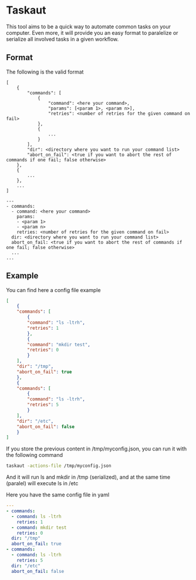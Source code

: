 # Taskaut

This tool aims to be a quick way to automate common tasks on your computer. Even more, it will provide you an easy format to paralelize or serialize all involved tasks in a given workflow.

## Format

The following is the valid format

```
[
	{
		"commands": [
			{
				"command": <here your command>,
				"params": [<param 1>, <param n>],
				"retries": <number of retries for the given command on fail>
			},
			{
				...
			}
		],
		"dir": <directory where you want to run your command list>
		"abort_on_fail": <true if you want to abort the rest of commands if one fail; false otherwise>
	},
	{
		...
	},
	...
]
```

```
---
- commands:
  - command: <here your command>
    params:
    - <param 1>
	- <param n>
    retries: <number of retries for the given command on fail>
  dir: <directory where you want to run your command list>
  abort_on_fail: <true if you want to abort the rest of commands if one fail; false otherwise>
  ...
...
```

## Example

You can find here a config file example

```json
[
    {
	"commands": [
	    {
		"command": "ls -ltrh",
		"retries": 1
	    },
	    {
		"command": "mkdir test",
		"retries": 0
	    }
	],
	"dir": "/tmp",
	"abort_on_fail": true
    },
    {
	"commands": [
	    {
		"command": "ls -ltrh",
		"retries": 5
	    }
	],
	"dir": "/etc",
	"abort_on_fail": false
    }
]
```

If you store the previous content in /tmp/myconfig.json, you can run it with the following command

```bash
taskaut -actions-file /tmp/myconfig.json
```

And it will run ls and mkdir in /tmp (serialized), and at the same time (paralel) will execute ls in /etc

Here you have the same config file in yaml

```yaml
---
- commands:
  - command: ls -ltrh
    retries: 1
  - command: mkdir test
    retries: 0
  dir: "/tmp"
  abort_on_fail: true
- commands:
  - command: ls -ltrh
    retries: 5
  dir: "/etc"
  abort_on_fail: false
```

